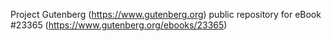 Project Gutenberg (https://www.gutenberg.org) public repository for eBook #23365 (https://www.gutenberg.org/ebooks/23365)
